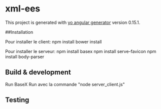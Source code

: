 # xml-ees

This project is generated with [yo angular generator](https://github.com/yeoman/generator-angular)
version 0.15.1.

##Installation

Pour installer le client:
npm install
bower install

Pour installer le serveur:
npm install basex
npm install serve-favicon
npm install body-parser


## Build & development

Run BaseX
Run avec la commande "node server_client.js"

## Testing


